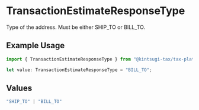 # TransactionEstimateResponseType

Type of the address. Must be either
                        SHIP_TO or BILL_TO.

## Example Usage

```typescript
import { TransactionEstimateResponseType } from "@kintsugi-tax/tax-platform-sdk/models";

let value: TransactionEstimateResponseType = "BILL_TO";
```

## Values

```typescript
"SHIP_TO" | "BILL_TO"
```
